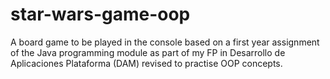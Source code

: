 # star-wars-game-oop

A board game to be played in the console based on a first year assignment
of the Java programming module as part of my FP in Desarrollo de Aplicaciones Plataforma (DAM)
revised to practise OOP concepts.
